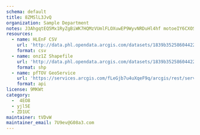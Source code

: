 ```yaml
---
schema: default
title: 8ZMSlL3JvQ 
organization: Sample Department 
notes: J3AhgqtEQ5Mx1RyZgBiWK7HQMzVUmlFLOXuwEP9WyvNRDuHl4hf motoeIY6CXOSN875k89ZvGnjTJTKbdU0cjz c4sSB1pVLFqb 
resources:
  - name: HLEnF CSV
    url: 'http://data.phl.opendata.arcgis.com/datasets/1839b35258604422b0b520cbb668df0d_0.csv'
    format: csv
  - name: onz1Z Shapefile
    url: 'http://data.phl.opendata.arcgis.com/datasets/1839b35258604422b0b520cbb668df0d_0.zip'
    format: shp
  - name: pfTOV GeoService
    url: 'https://services.arcgis.com/fLeGjb7u4uXqeF9q/arcgis/rest/services/Air_Monitoring_Stations/FeatureServer/0/query'
    format: api
license: 9MKWt 
category:
  -  4EO8 
  - yjl5E 
  - ZD1UC 
maintainer: tVDvW  
maintainer_email: 7U9ev@G08a3.com
---
```

